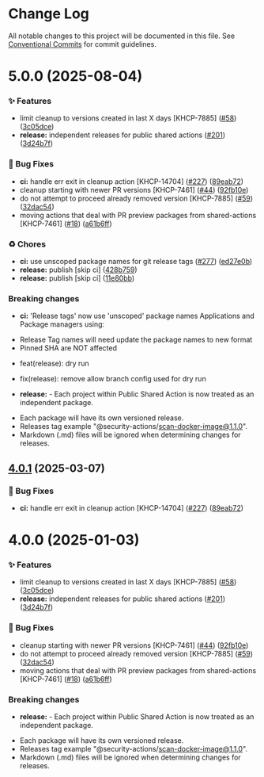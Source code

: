 # Change Log

All notable changes to this project will be documented in this file.
See [Conventional Commits](https://conventionalcommits.org) for commit guidelines.

# 5.0.0 (2025-08-04)


### ✨ Features

* limit cleanup to versions created in last X days [KHCP-7885] ([#58](https://github.com/Kong/public-shared-actions/issues/58)) ([3c05dce](https://github.com/Kong/public-shared-actions/commit/3c05dce1fddb81fa49b2eb6c57e613be238bb917))
* **release:** independent releases for public shared actions ([#201](https://github.com/Kong/public-shared-actions/issues/201)) ([3d24b7f](https://github.com/Kong/public-shared-actions/commit/3d24b7f70c912df037063a571e59e789f4e49fc2))


### 🐛 Bug Fixes

* **ci:** handle err exit in cleanup action [KHCP-14704] ([#227](https://github.com/Kong/public-shared-actions/issues/227)) ([89eab72](https://github.com/Kong/public-shared-actions/commit/89eab72e4eaf35b968461bcc66f6ed904fb278f5))
* cleanup starting with newer PR versions [KHCP-7461] ([#44](https://github.com/Kong/public-shared-actions/issues/44)) ([92fb10e](https://github.com/Kong/public-shared-actions/commit/92fb10ede738f04f917230d01da70ec0c69ce4b3))
* do not attempt to proceed already removed version [KHCP-7885] ([#59](https://github.com/Kong/public-shared-actions/issues/59)) ([32dac54](https://github.com/Kong/public-shared-actions/commit/32dac54b94ba0e1c2d1ab7e9c78543dc8ad358d5))
* moving actions that deal with PR preview packages from shared-actions [KHCP-7461] ([#18](https://github.com/Kong/public-shared-actions/issues/18)) ([a61b6ff](https://github.com/Kong/public-shared-actions/commit/a61b6ff5141d0692f3a0fe1c2bff5b4c1b63aee7))


### ♻️ Chores

* **ci:** use unscoped package names for git release tags ([#277](https://github.com/Kong/public-shared-actions/issues/277)) ([ed27e0b](https://github.com/Kong/public-shared-actions/commit/ed27e0b1baa15f43ad10420444bdd4f2fc2b3dab))
* **release:** publish [skip ci] ([428b759](https://github.com/Kong/public-shared-actions/commit/428b7594b70fc76d6929d769ac937169ac87f576))
* **release:** publish [skip ci] ([11e80bb](https://github.com/Kong/public-shared-actions/commit/11e80bb231ae182696a52f7ec7b0b9fae53303bf))


### Breaking changes

* **ci:** 'Release tags' now use 'unscoped' package names
Applications and Package managers using:
- Release Tag names will need update the package names to new format
- Pinned SHA are NOT affected

* feat(release): dry run

* fix(release): remove allow branch config used for dry run
* **release:** - Each project within Public Shared Action is now treated as an independent package.
- Each package will have its own versioned release.
- Releases tag example "@security-actions/scan-docker-image@1.1.0".
- Markdown (.md) files will be ignored when determining changes for releases.





## [4.0.1](https://github.com/Kong/public-shared-actions/compare/@pr-previews/cleanup@4.0.0...@pr-previews/cleanup@4.0.1) (2025-03-07)


### 🐛 Bug Fixes

* **ci:** handle err exit in cleanup action [KHCP-14704] ([#227](https://github.com/Kong/public-shared-actions/issues/227)) ([89eab72](https://github.com/Kong/public-shared-actions/commit/89eab72e4eaf35b968461bcc66f6ed904fb278f5))





# 4.0.0 (2025-01-03)


### ✨ Features

* limit cleanup to versions created in last X days [KHCP-7885] ([#58](https://github.com/Kong/public-shared-actions/issues/58)) ([3c05dce](https://github.com/Kong/public-shared-actions/commit/3c05dce1fddb81fa49b2eb6c57e613be238bb917))
* **release:** independent releases for public shared actions ([#201](https://github.com/Kong/public-shared-actions/issues/201)) ([3d24b7f](https://github.com/Kong/public-shared-actions/commit/3d24b7f70c912df037063a571e59e789f4e49fc2))


### 🐛 Bug Fixes

* cleanup starting with newer PR versions [KHCP-7461] ([#44](https://github.com/Kong/public-shared-actions/issues/44)) ([92fb10e](https://github.com/Kong/public-shared-actions/commit/92fb10ede738f04f917230d01da70ec0c69ce4b3))
* do not attempt to proceed already removed version [KHCP-7885] ([#59](https://github.com/Kong/public-shared-actions/issues/59)) ([32dac54](https://github.com/Kong/public-shared-actions/commit/32dac54b94ba0e1c2d1ab7e9c78543dc8ad358d5))
* moving actions that deal with PR preview packages from shared-actions [KHCP-7461] ([#18](https://github.com/Kong/public-shared-actions/issues/18)) ([a61b6ff](https://github.com/Kong/public-shared-actions/commit/a61b6ff5141d0692f3a0fe1c2bff5b4c1b63aee7))


### Breaking changes

* **release:** - Each project within Public Shared Action is now treated as an independent package.
- Each package will have its own versioned release.
- Releases tag example "@security-actions/scan-docker-image@1.1.0".
- Markdown (.md) files will be ignored when determining changes for releases.
